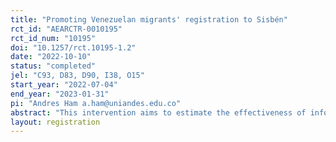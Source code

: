 ```yaml
---
title: "Promoting Venezuelan migrants' registration to Sisbén"
rct_id: "AEARCTR-0010195"
rct_id_num: "10195"
doi: "10.1257/rct.10195-1.2"
date: "2022-10-10"
status: "completed"
jel: "C93, D83, D90, I38, O15"
start_year: "2022-07-04"
end_year: "2023-01-31"
pi: "Andres Ham a.ham@uniandes.edu.co"
abstract: "This intervention aims to estimate the effectiveness of information to promote migrant registration in the social registry Sisbén and to explore the role of social capital for this purpose. The Colombian government uses Sisbén to classify the population according to their economic and social situation and target social programs. Qualitative evidence has shown multiple barriers to migrants’ registration in this database, which may preclude their visibility and potential eligibility for social assistance. In the first phase of the study, we randomly assign a sample of Venezuelan migrants into a control group and two treatment groups: i) a group that receives information on the process of Sisbén registration via SMS; and ii) a group that receives the same information on Sisbén registration via WhatsApp. In the second phase of the study, which is not an experiment, another group of Venezuelan migrants receives messages via WhatsApp inviting them to refer their Sisbén information with their friends thus to study information diffusion and social capital. We expect the results to shed light on how to eliminate the documented barriers and misinformation that leads to not registering for Sisbén using cost-effective communication methods, and help trace out the importance of social networks among displaced Venezuelans living in Colombia."
layout: registration
---
```


